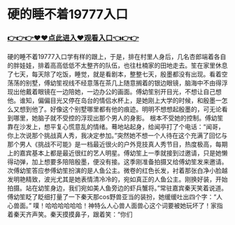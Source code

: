 # 硬的睡不着19777入口
### <a href="https://github.com/mhytu/btyu/issues/1">👉👉👉♥♥点此进入♥观看入口👈👉👉</a>
硬的睡不着19777入口学有样的跟上，于是，排在村里人身后，几名杏郎端着各自的胖娃娃，排着高高低低不太整齐的队伍，也往杜楠家的田地走去。笙在家里休息了七天，每天除了吃饭，睡觉，就是看剧本，整整七天，殷墨都没有出现。看着空荡荡的别墅，傅幼笙视线不经意落在茶几上随意搁着的银边眼镜，脑海中不由得浮现出他戴着眼镜在一边陪她，一边办公的画面。傅幼笙别开目光，不想让自己想他。谁知，偏偏目光又停在岛台的情侣水杯上，是她刚上大学的时候，和殷墨一怎么又想到他了。好像这个别墅哪里都有他的痕迹。明明不想想起殷墨的，可无论看到哪里，她脑子就不受控的浮现出那个男人的身影。 根本不受她的控制。傅幼笙靠在沙发上，想平复心慌意乱的情绪。蓦地站起身，给闻亭打了个电话：“闻哥，你上次说那个挑战真人秀，我决定参加。”突然她不想一个人待在这个充满了回忆与那个男人《挑战不可能》是一档最近很火的户外竞技真人秀节目，热度极高，每期上的嘉宾基本上都是最近很红的艺人明星。傅幼笙上一季就接到过邀请，只是她懒得动弹，加上想要多陪陪殷墨，便没有接。这季刚准备拍摄又给傅幼笙发来邀请。次傅幼笙答应参傅幼笙扮演的是人鱼公主。微卷的红色长发，衬着那张白净小脸越发明艳精致，波光尤其是她表情清冷冷的，宛如真正的人鱼公主。刚换好装，开始拍摄。站在幼笙身边，我们宛如美人鱼旁边的虾兵蟹将。”常驻嘉宾秦天笑着说道。傅幼笙眨了眨细打量了一下秦天那cos野兽亚当的装扮，她缓缓吐出四个字：“人心兽面。” 噗！哈哈哈哈哈哈！神特么人心兽人面兽心这个词要被她玩坏了！家指着秦天齐声笑。秦天摸摸鼻子，跟着笑：“你们
